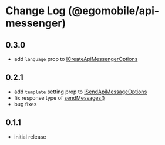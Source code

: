 # Change Log (@egomobile/api-messenger)

## 0.3.0

- add `language` prop to [ICreateApiMessengerOptions](https://egomobile.github.io/node-api-messenger/interfaces/ICreateApiMessengerOptions.html)

## 0.2.1

- add `template` setting prop to [ISendApiMessageOptions](https://egomobile.github.io/node-api-messenger/interfaces/ISendApiMessageOptions.html)
- fix response type of [sendMessages()](https://egomobile.github.io/node-api-messenger/interfaces/IApiMessenger.html#sendMessages)
- bug fixes

## 0.1.1

- initial release
